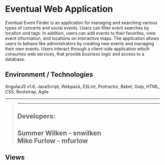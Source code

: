  
# Eventual Web Application

Eventual Event Finder is an application for managing and searching various types of concerts and social events. Users can filter event searches by location and tags. In addition, users can add events to their favorites, view event information, and locations on interactive maps. The application allows users to behave like administrators by creating new events and managing their own events. Users interact through a client-side application which consumes web services, that provide business logic and access to a database.

## Environment / Technologies 
AngularJS v1.6, JavaScript, Webpack, ESLint, Protractor, Babel, Gulp, HTML, CSS, Bootstrap, Agile

---
>---
> ## Developers:
> Summer Wilken                       - snwilken<br/>
> Mike Furlow                         - mfurlow<br/>
>---

## Views

